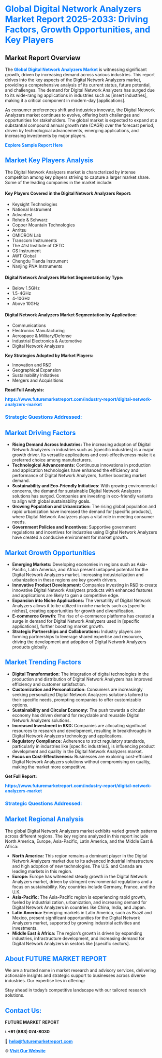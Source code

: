 <h1 style="color: #007BFF;">Global Digital Network Analyzers Market Report 2025-2033: Driving Factors, Growth Opportunities, and Key Players</h1>

<section id="overview">
<h2>Market Report Overview</h2>
<p>The <a href="https://www.futuremarketreport.com/industry-report/digital-network-analyzers-market" style="color: #007BFF; text-decoration: none;"><strong>Global Digital Network Analyzers Market</strong></a> is witnessing significant growth, driven by increasing demand across various industries. This report delves into the key aspects of the Digital Network Analyzers market, providing a comprehensive analysis of its current status, future potential, and challenges. The demand for Digital Network Analyzers has surged due to its wide-ranging applications in industries such as [insert industries], making it a critical component in modern-day [applications].</p>
<p>As consumer preferences shift and industries innovate, the Digital Network Analyzers market continues to evolve, offering both challenges and opportunities for stakeholders. The global market is expected to expand at a substantial compound annual growth rate (CAGR) over the forecast period, driven by technological advancements, emerging applications, and increasing investments by major players.</p>
</section>

<section id="overview">
<p><a href="https://www.futuremarketreport.com/request-sample/reportId=128378" style="color: #007BFF; text-decoration: none;"><strong>Explore Sample Report Here</strong></a></p>
</section>

<section id="key-players">
<h2 style="color: #007BFF;">Market Key Players Analysis</h2>
<p>The Digital Network Analyzers market is characterized by intense competition among key players striving to capture a larger market share. Some of the leading companies in the market include:</p>
<h4>Key Players Covered in the Digital Network Analyzers Report:</h4>
<ul><li>Keysight Technologies</li><li>National Instrument</li><li>Advantest</li><li>Rohde &amp; Schwarz</li><li>Copper Mountain Technologies</li><li>Anritsu</li><li>OMICRON Lab</li><li>Transcom Instruments</li><li>The 41st Institute of CETC</li><li>GS Instrument</li><li>AWT Global</li><li>Chengdu Tianda Instrument</li><li>Nanjing PNA Instruments</li></ul>
<h4>Digital Network Analyzers Market Segmentation by Type:</h4>
<ul><li>Below 1.5GHz</li><li>1.5-4GHz</li><li>4-10GHz</li><li>Above 10GHz</li></ul>

<h4>Digital Network Analyzers Market Segmentation by Application:</h4>
<ul><li>Communications</li><li>Electronics Manufacturing</li><li>Aerospace &amp; Military/Defense</li><li>Industrial Electronics &amp; Automotive</li><li>Digital Network Analyzers</li></ul>
<p><strong>Key Strategies Adopted by Market Players:</strong></p>
<ul>
<li>Innovation and R&D</li>
<li>Geographical Expansion</li>
<li>Sustainability Initiatives</li>
<li>Mergers and Acquisitions</li>
</ul>
</section>

<section>
<p><strong>Read Full Analysis: </strong></p><a href="https://www.futuremarketreport.com/industry-report/digital-network-analyzers-market" style="color: #007BFF; text-decoration: none;"><strong>https://www.futuremarketreport.com/industry-report/digital-network-analyzers-market</strong></a>
<h3 style="color: #007BFF;">Strategic Questions Addressed:</h3>
</section>

<section id="driving-factors">
<h2 style="color: #007BFF;">Market Driving Factors</h2>
<ul>
<li><strong>Rising Demand Across Industries:</strong> The increasing adoption of Digital Network Analyzers in industries such as [specific industries] is a major growth driver. Its versatile applications and cost-effectiveness make it a preferred choice among manufacturers.</li>
<li><strong>Technological Advancements:</strong> Continuous innovations in production and application technologies have enhanced the efficiency and performance of Digital Network Analyzers, further boosting market demand.</li>
<li><strong>Sustainability and Eco-Friendly Initiatives:</strong> With growing environmental concerns, the demand for sustainable Digital Network Analyzers solutions has surged. Companies are investing in eco-friendly variants to align with global sustainability goals.</li>
<li><strong>Growing Population and Urbanization:</strong> The rising global population and rapid urbanization have increased the demand for [specific products], where Digital Network Analyzers plays a vital role in meeting consumer needs.</li>
<li><strong>Government Policies and Incentives:</strong> Supportive government regulations and incentives for industries using Digital Network Analyzers have created a conducive environment for market growth.</li>
</ul>
</section>

<section id="growth-opportunities">
<h2 style="color: #007BFF;">Market Growth Opportunities</h2>
<ul>
<li><strong>Emerging Markets:</strong> Developing economies in regions such as Asia-Pacific, Latin America, and Africa present untapped potential for the Digital Network Analyzers market. Increasing industrialization and urbanization in these regions are key growth drivers.</li>
<li><strong>Innovative Product Development:</strong> Companies investing in R&D to create innovative Digital Network Analyzers products with enhanced features and applications are likely to gain a competitive edge.</li>
<li><strong>Expansion into Niche Applications:</strong> The versatility of Digital Network Analyzers allows it to be utilized in niche markets such as [specific niches], creating opportunities for growth and diversification.</li>
<li><strong>E-commerce Growth:</strong> The rise of e-commerce platforms has created a surge in demand for Digital Network Analyzers used in [specific applications], further boosting market growth.</li>
<li><strong>Strategic Partnerships and Collaborations:</strong> Industry players are forming partnerships to leverage shared expertise and resources, driving the development and adoption of Digital Network Analyzers products globally.</li>
</ul>
</section>

<section id="trending-factors">
<h2 style="color: #007BFF;">Market Trending Factors</h2>
<ul>
<li><strong>Digital Transformation:</strong> The integration of digital technologies in the production and distribution of Digital Network Analyzers has improved efficiency and customer satisfaction.</li>
<li><strong>Customization and Personalization:</strong> Consumers are increasingly seeking personalized Digital Network Analyzers solutions tailored to their specific needs, prompting companies to offer customizable options.</li>
<li><strong>Sustainability and Circular Economy:</strong> The push towards a circular economy has driven demand for recyclable and reusable Digital Network Analyzers solutions.</li>
<li><strong>Increased Investment in R&D:</strong> Companies are allocating significant resources to research and development, resulting in breakthroughs in Digital Network Analyzers technology and applications.</li>
<li><strong>Regulatory Compliance:</strong> Adherence to strict regulatory standards, particularly in industries like [specific industries], is influencing product development and quality in the Digital Network Analyzers market.</li>
<li><strong>Focus on Cost-Effectiveness:</strong> Businesses are exploring cost-efficient Digital Network Analyzers solutions without compromising on quality, making the market more competitive.</li>
</ul>
</section>

<section>
<p><strong>Get Full Report: </strong></p><a href="https://www.futuremarketreport.com/industry-report/digital-network-analyzers-market" style="color: #007BFF; text-decoration: none;"><strong>https://www.futuremarketreport.com/industry-report/digital-network-analyzers-market</strong></a>
<h3 style="color: #007BFF;">Strategic Questions Addressed:</h3>
</section>


<section id="regional-analysis">
<h2 style="color: #007BFF;">Market Regional Analysis</h2>
<p>The global Digital Network Analyzers market exhibits varied growth patterns across different regions. The key regions analyzed in this report include North America, Europe, Asia-Pacific, Latin America, and the Middle East & Africa:</p>
<ul>
<li><strong>North America:</strong> This region remains a dominant player in the Digital Network Analyzers market due to its advanced industrial infrastructure and high adoption of new technologies. The U.S. and Canada are leading markets in this region.</li>
<li><strong>Europe:</strong> Europe has witnessed steady growth in the Digital Network Analyzers market, driven by stringent environmental regulations and a focus on sustainability. Key countries include Germany, France, and the U.K.</li>
<li><strong>Asia-Pacific:</strong> The Asia-Pacific region is experiencing rapid growth, fueled by industrialization, urbanization, and increasing demand for Digital Network Analyzers in countries like China, India, and Japan.</li>
<li><strong>Latin America:</strong> Emerging markets in Latin America, such as Brazil and Mexico, present significant opportunities for the Digital Network Analyzers market, supported by growing industrial activities and investments.</li>
<li><strong>Middle East & Africa:</strong> The region’s growth is driven by expanding industries, infrastructure development, and increasing demand for Digital Network Analyzers in sectors like [specific sectors].</li>
</ul>
</section>

<footer>
<h2 style="color: #007BFF;">About FUTURE MARKET REPORT</h2>
<p>We are a trusted name in market research and advisory services, delivering actionable insights and strategic support to businesses across diverse industries. Our expertise lies in offering:</p>

<p>Stay ahead in today’s competitive landscape with our tailored research solutions.</p>

<h2 style="color: #007BFF;">Contact Us:</h2>
<p><strong>FUTURE MARKET REPORT</strong></p>
<p>📞 <strong>+91 (883) 074-8030</strong></p>
<p>📧 <strong><a href="mailto:help@futuremarketreport.com" style="color: #007BFF;">help@futuremarketreport.com</a></strong></p>
<p>🌐 <strong><a href="https://www.futuremarketreport.com/" style="color: #007BFF;">Visit Our Website</a></strong></p>
</footer>